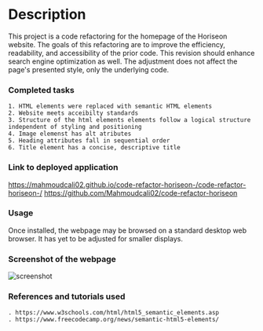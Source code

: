 # Description

This project is a code refactoring for the homepage of the Horiseon website. The goals of this refactoring are to improve the efficiency, readability, and accessibility of the prior code. This revision should enhance search engine optimization as well. The adjustment does not affect the page's presented style, only the underlying code.

### Completed tasks 

```
1. HTML elements were replaced with semantic HTML elements
2. Website meets acceibilty standards 
3. Structure of the html elements elements follow a logical structure independent of styling and positioning
4. Image elemenst has alt atributes 
5. Heading attributes fall in sequential order 
6. Title element has a concise, descriptive title 
```
### Link to deployed application 
https://mahmoudcali02.github.io/code-refactor-horiseon-/code-refactor-horiseon-/
https://github.com/Mahmoudcali02/code-refactor-horiseon 

### Usage 
Once installed, the webpage may be browsed on a standard desktop web browser. It has yet to be adjusted for smaller displays.

### Screenshot of the webpage

![screenshot](https://user-images.githubusercontent.com/84481970/120661095-e3ff9280-c47f-11eb-9412-0bb3288c0833.png)



### References and tutorials used
```
. https://www.w3schools.com/html/html5_semantic_elements.asp
. https://www.freecodecamp.org/news/semantic-html5-elements/
```
